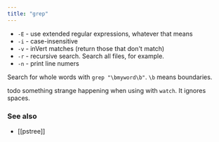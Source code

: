 ```yaml
---
title: "grep"
---
```


- `-E` - use extended regular expressions, whatever that means
- `-i` - case-insensitive
- `-v` - inVert matches (return those that don't match)
- `-r` - recursive search. Search all files, for example.
- `-n` - print line numers

Search for whole words with `grep "\bmyword\b"`. `\b` means boundaries.

todo something strange happening when using with `watch`. It ignores spaces.

### See also
- [[pstree]]
